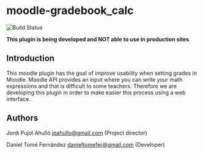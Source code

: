 # moodle-gradebook_calc

![Build Status](https://travis-ci.org/danitome24/moodle-local_gradebook.svg?branch=master)

**This plugin is being developed and NOT able to use in production sites**

## Introduction
This moodle plugin has the goal of improve usability when setting grades
in Moodle. Moodle API provides an input where you can write your math
expressions and that is difficult to some teachers. Therefore we are developing
this plugin in order to make easier this process using a web interface.


## Authors

Jordi Pujol Ahulló <jpahullo@gmail.com> (Project director)

Daniel Tomé Fernández <danieltomefer@gmail.com> (Developer)
